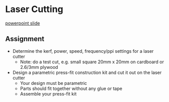 # Laser Cutting
[powerpoint slide](06_lasercutting.pdf)

## Assignment
* Determine the kerf, power, speed, frequency/ppi settings for a laser cutter
  * Note: do a test cut, e.g. small square 20mm x 20mm on cardboard or 2.6/3mm plywood
* Design a parametric press-fit construction kit and cut it out on the laser cutter
  * Your design must be parametric
  * Parts should fit together without any glue or tape
  * Assemble your press-fit kit
